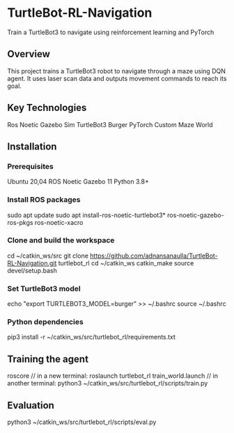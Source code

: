 # TurtleBot-RL-Navigation

Train a TurtleBot3 to navigate using reinforcement learning and PyTorch

## Overview

This project trains a TurtleBot3 robot to navigate through a maze using DQN agent. It uses laser scan data and outputs movement commands to reach its goal.

## Key Technologies

Ros Noetic
Gazebo Sim
TurtleBot3 Burger
PyTorch
Custom Maze World

## Installation

### Prerequisites

Ubuntu 20,04
ROS Noetic
Gazebo 11
Python 3.8+

### Install ROS packages

sudo apt update
sudo apt install-ros-noetic-turtlebot3\* ros-noetic-gazebo-ros-pkgs ros-noetic-xacro

### Clone and build the workspace

cd ~/catkin_ws/src
git clone https://github.com/adnansanaulla/TurtleBot-RL-Navigation.git turtlebot_rl
cd ~/catkin_ws
catkin_make
source devel/setup.bash

### Set TurtleBot3 model

echo "export TURTLEBOT3_MODEL=burger" >> ~/.bashrc
source ~/.bashrc

### Python dependencies

pip3 install -r ~/catkin_ws/src/turtlebot_rl/requirements.txt

## Training the agent

roscore
// in a new terminal:
roslaunch turtlebot_rl train_world.launch
// in another terminal:
python3 ~/catkin_ws/src/turtlebot_rl/scripts/train.py

## Evaluation

python3 ~/catkin_ws/src/turtlebot_rl/scripts/eval.py
